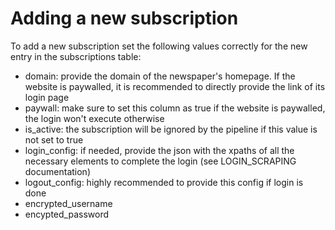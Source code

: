 # Adding a new subscription

To add a new subscription set the following values correctly for the new entry in the subscriptions table:
* domain: provide the domain of the newspaper's homepage. If the website is paywalled, it is recommended to directly provide the link of its login page
* paywall: make sure to set this column as true if the website is paywalled, the login won't execute otherwise
* is_active: the subscription will be ignored by the pipeline if this value is not set to true
* login_config: if needed, provide the json with the xpaths of all the necessary elements to complete the login (see LOGIN_SCRAPING documentation)
* logout_config: highly recommended to provide this config if login is done
* encrypted_username
* encypted_password
